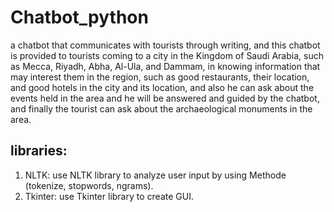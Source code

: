 # Chatbot_python
<p>a chatbot that communicates with tourists through writing, and this chatbot is provided to tourists coming to a city in the Kingdom of Saudi Arabia, such as Mecca, Riyadh, Abha, Al-Ula, and Dammam, in knowing information that may interest them in the region, such as good restaurants, their location, and good hotels in the city and its location, and also he can ask about the events held in the area and he will be answered and guided by the chatbot, and finally the tourist can ask about the archaeological monuments in the area.</p>
<h2>libraries:</h2>
<ol>
  <li>NLTK: use NLTK library to analyze user input by using Methode (tokenize, stopwords, ngrams).</li>
  <li>Tkinter: use Tkinter library to create GUI.</li>
</ol>
